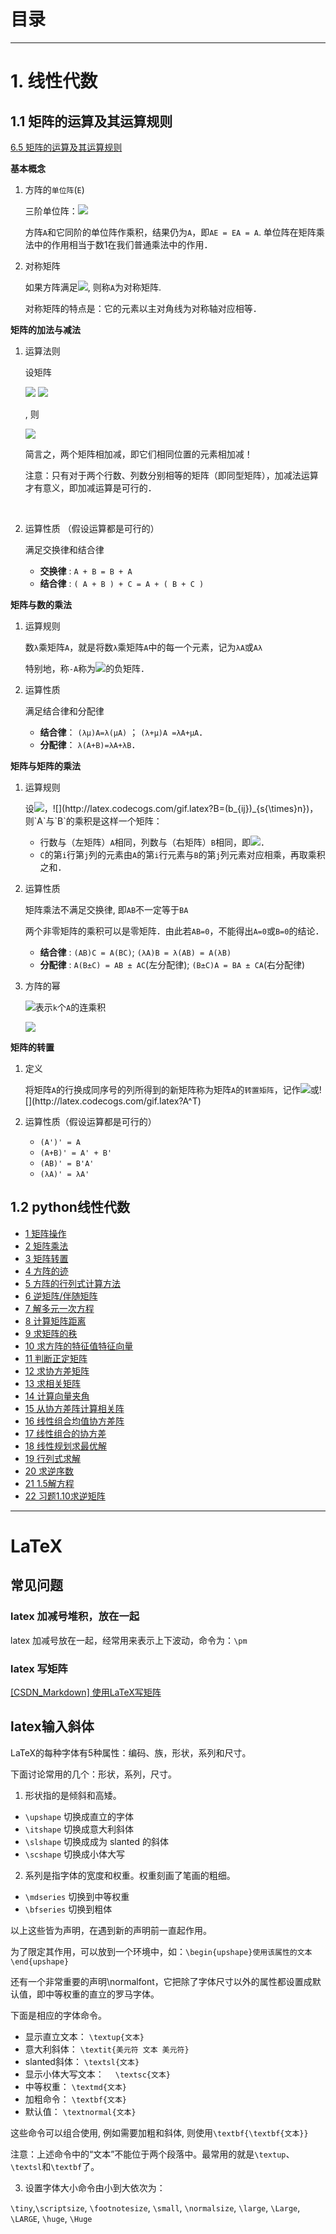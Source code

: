 
# 目录
<!--自动插入TOC：https://github.com/ekalinin/github-markdown-toc-->
<!--ts-->
<!--te-->

----


# 1. 线性代数

## 1.1 矩阵的运算及其运算规则

[6.5 矩阵的运算及其运算规则](http://www2.edu-edu.com.cn/lesson_crs78/self/j_0022/soft/ch0605.html)

**基本概念**

1. 方阵的`单位阵`(`E`)

    三阶单位阵：![](http://latex.codecogs.com/gif.latex?\\textit{E}=$$\\begin{Bmatrix}1&0&0\\\\0&1&0\\\\0&0&1\\end{Bmatrix}$$)

    方阵`A`和它同阶的单位阵作乘积，结果仍为`A`，即`AE = EA = A`. 单位阵在矩阵乘法中的作用相当于数1在我们普通乘法中的作用．

2. 对称矩阵

    如果方阵满足![](http://latex.codecogs.com/gif.latex?A^\'=A), 则称`A`为对称矩阵.

    对称矩阵的特点是：它的元素以主对角线为对称轴对应相等．


**矩阵的加法与减法**

1. 运算法则

    设矩阵

    ![](http://latex.codecogs.com/gif.latex?\\textit{A}=$$\\begin{Bmatrix}a_{11}&a_{12}&\\cdots&a_{1n}\\\\a_{21}&a_{22}&\\cdots&a_{2n}\\\\\\vdots&\\vdots&\\ddots&\\vdots\\\\a_{m1}&a_{m2}&\\cdots&a_{mn}\\end{Bmatrix}$$)    ![](http://latex.codecogs.com/gif.latex?\\textit{B}=$$\\begin{Bmatrix}b_{11}&b_{12}&\\cdots&b_{1n}\\\\b_{21}&b_{22}&\\cdots&b_{2n}\\\\\\vdots&\\vdots&\\ddots&\\vdots\\\\b_{m1}&b_{m2}&\\cdots&b_{mn}\\end{Bmatrix}$$)

    , 则

    ![](http://latex.codecogs.com/gif.latex?\\textit{A}\\pm\\textit{B}=$$\\begin{Bmatrix}a_{11}{\\pm}b_{11}&a_{12}{\\pm}b_{12}&\\cdots&a_{1n}{\\pm}b_{1n}\\\\a_{21}{\\pm}b_{21}&a_{22}{\\pm}b_{22}&\\cdots&a_{2n}{\\pm}b_{2n}\\\\\\vdots&\\vdots&\\ddots&\\vdots\\\\a_{m1}{\\pm}b_{m1}&a_{m2}{\\pm}b_{m2}&\\cdots&a_{mn}{\\pm}b_{mn}\\end{Bmatrix}$$)

    简言之，两个矩阵相加减，即它们相同位置的元素相加减！

    注意：只有对于两个行数、列数分别相等的矩阵（即同型矩阵），加减法运算才有意义，即加减运算是可行的．

    </br>

2.  运算性质 （假设运算都是可行的）

    满足交换律和结合律

    * **交换律** : `A + B = B + A`
    * **结合律** : `( A + B ) + C = A + ( B + C )`


**矩阵与数的乘法**

1. 运算规则

    数`λ`乘矩阵`A`，就是将数`λ`乘矩阵`A`中的每一个元素，记为`λA`或`Aλ`

    特别地，称`-A`称为![](http://latex.codecogs.com/gif.latex?A=(a_{ij})_{m{\times}s})的负矩阵．

2. 运算性质 

    满足结合律和分配律

    * **结合律**： `(λμ)A=λ(μA)` ； `(λ+μ)A =λA+μA`．
    * **分配律**： `λ(A+B)=λA+λB`．


**矩阵与矩阵的乘法**

1. 运算规则

    设![](http://latex.codecogs.com/gif.latex?A=(a_{ij})_{m{\times}s})，![](http://latex.codecogs.com/gif.latex?B=(b_{ij})_{s{\times}n})，则`A`与`B`的乘积是这样一个矩阵：
    * 行数与（左矩阵）`A`相同，列数与（右矩阵）`B`相同，即![](http://latex.codecogs.com/gif.latex?C=(c_{ij})_{m{\times}n})．
    * `C`的第`i`行第`j`列的元素由`A`的第`i`行元素与`B`的第`j`列元素对应相乘，再取乘积之和．

2. 运算性质

    矩阵乘法不满足交换律, 即`AB`不一定等于`BA`

    两个非零矩阵的乘积可以是零矩阵．由此若`AB=0`，不能得出`A=0`或`B=0`的结论．

    * **结合律** : `(AB)C = A(BC)`; `(λA)B = λ(AB) = A(λB)`
    * **分配律** : `A(B±C) = AB ± AC`(左分配律); `(B±C)A = BA ± CA`(右分配律)

3. 方阵的幂

    ![](http://latex.codecogs.com/gif.latex?A^k)表示`k`个`A`的连乘积

    ![](http://latex.codecogs.com/gif.latex?A^0=E)


**矩阵的转置**

1. 定义

    将矩阵`A`的行换成同序号的列所得到的新矩阵称为矩阵`A`的`转置矩阵`，记作![](http://latex.codecogs.com/gif.latex?A^\')或![](http://latex.codecogs.com/gif.latex?A^T)

2. 运算性质（假设运算都是可行的）

    * `(A')' = A`
    * `(A+B)' = A' + B'`
    * `(AB)' = B'A'`
    * `(λA)' = λA'`


## 1.2 python线性代数

* [1 矩阵操作](https://jingyan.baidu.com/article/acf728fd277fe5f8e410a353.html)
* [2 矩阵乘法](http://jingyan.baidu.com/article/e8cdb32b65978837042bad5b.html)
* [3 矩阵转置](http://jingyan.baidu.com/article/49ad8bce73ee325835d8fa5b.html)
* [4 方阵的迹](http://jingyan.baidu.com/article/e9fb46e19329177520f7665b.html)
* [5 方阵的行列式计算方法](http://jingyan.baidu.com/article/f54ae2fcd9bcb91e93b8495c.html)
* [6 逆矩阵/伴随矩阵](http://jingyan.baidu.com/article/6dad5075cea061a122e36e5f.html)
* [7 解多元一次方程](http://jingyan.baidu.com/article/f3e34a128c93aef5eb653502.html)
* [8 计算矩阵距离](http://jingyan.baidu.com/article/f3ad7d0ff84b1609c3345b03.html)
* [9 求矩阵的秩](http://jingyan.baidu.com/article/86fae346b49d653c49121a05.html)
* [10 求方阵的特征值特征向量](http://jingyan.baidu.com/article/4665065801c624f549e5f80f.html)
* [11 判断正定矩阵](http://jingyan.baidu.com/article/48a42057c71ddaa92425040f.html)
* [12 求协方差矩阵](http://jingyan.baidu.com/article/e4d08ffdd1d66b0fd2f60d0f.html)
* [13 求相关矩阵](http://jingyan.baidu.com/article/a378c9609b5849b328283093.html)
* [14 计算向量夹角](http://jingyan.baidu.com/article/f54ae2fc2704a71e92b849e4.html)
* [15 从协方差阵计算相关阵](http://jingyan.baidu.com/article/ae97a646c0c0c4bbfc461d78.html)
* [16 线性组合均值协方差阵](http://jingyan.baidu.com/article/7908e85c8dd030af491ad279.html)
* [17 线性组合的协方差](http://jingyan.baidu.com/article/d2b1d10288b8b25c7f37d463.html)
* [18 线性规划求最优解](http://jingyan.baidu.com/article/e2284b2b5800e6e2e6118d97.html)
* [19 行列式求解](http://jingyan.baidu.com/article/380abd0a6869711d90192cb5.html)
* [20 求逆序数](http://jingyan.baidu.com/article/1974b28986b4baf4b1f774b8.html)
* [21 1.5解方程](http://jingyan.baidu.com/article/5d368d1ef811d93f60c057ba.html)
* [22 习题1.10求逆矩阵](http://jingyan.baidu.com/article/a948d6517ac8e40a2dcd2e94.html)


----

# LaTeX

## 常见问题

### latex 加减号堆积，放在一起

latex 加减号放在一起，经常用来表示上下波动，命令为：`\pm`

### latex 写矩阵

[[CSDN_Markdown] 使用LaTeX写矩阵](https://blog.csdn.net/bendanban/article/details/44221279)

## latex输入斜体

LaTeX的每种字体有5种属性：编码、族，形状，系列和尺寸。

下面讨论常用的几个：形状，系列，尺寸。

1. 形状指的是倾斜和高矮。

* `\upshape` 切换成直立的字体
* `\itshape` 切换成意大利斜体
* `\slshape` 切换成成为 slanted 的斜体
* `\scshape` 切换成小体大写

2. 系列是指字体的宽度和权重。权重刻画了笔画的粗细。

* `\mdseries` 切换到中等权重
* `\bfseries` 切换到粗体

以上这些皆为声明，在遇到新的声明前一直起作用。

为了限定其作用，可以放到一个环境中，如：`\begin{upshape}使用该属性的文本\end{upshape}`

还有一个非常重要的声明\normalfont，它把除了字体尺寸以外的属性都设置成默认值，即中等权重的直立的罗马字体。

下面是相应的字体命令。

* 显示直立文本： `\textup{文本}`
* 意大利斜体： `\textit{美元符 文本 美元符}`
* slanted斜体： `\textsl{文本}`
* 显示小体大写文本： 　`\textsc{文本}`
* 中等权重： `\textmd{文本}`
* 加粗命令： `\textbf{文本}`
* 默认值： `\textnormal{文本}`

这些命令可以组合使用, 例如需要加粗和斜体, 则使用`\textbf{\textbf{文本}}`

注意：上述命令中的“文本”不能位于两个段落中。最常用的就是`\textup`、`\textsl`和`\textbf`了。

3. 设置字体大小命令由小到大依次为：

`\tiny`,`\scriptsize`, `\footnotesize`, `\small`, `\normalsize`, `\large`, `\Large`, `\LARGE`, `\huge`, `\Huge`


